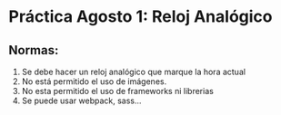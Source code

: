 # Práctica  Agosto 1: Reloj Analógico

## Normas:

1. Se debe hacer un reloj analógico que marque la hora actual
2. No está permitido el uso de imágenes.
3. No esta permitido el uso de frameworks ni librerias
4. Se puede usar webpack, sass...